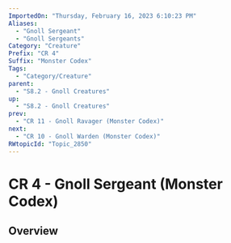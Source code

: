 ```yaml
---
ImportedOn: "Thursday, February 16, 2023 6:10:23 PM"
Aliases:
  - "Gnoll Sergeant"
  - "Gnoll Sergeants"
Category: "Creature"
Prefix: "CR 4"
Suffix: "Monster Codex"
Tags:
  - "Category/Creature"
parent:
  - "S8.2 - Gnoll Creatures"
up:
  - "S8.2 - Gnoll Creatures"
prev:
  - "CR 11 - Gnoll Ravager (Monster Codex)"
next:
  - "CR 10 - Gnoll Warden (Monster Codex)"
RWtopicId: "Topic_2850"
---
```

# CR 4 - Gnoll Sergeant (Monster Codex)
## Overview
